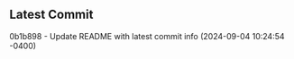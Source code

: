 
## Latest Commit
0b1b898 - Update README with latest commit info (2024-09-04 10:24:54 -0400) <Yunxi-Zhou>
